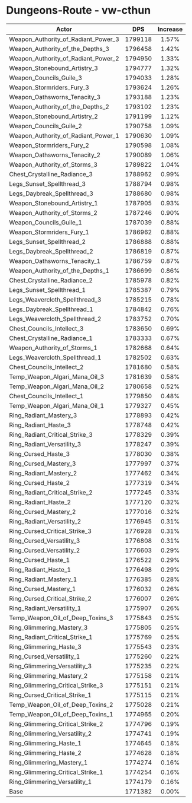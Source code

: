 # Dungeons-Route - vw-cthun
| Actor | DPS | Increase |
|---|:---:|:---:|
|Weapon_Authority_of_Radiant_Power_3|1799118|1.57%|
|Weapon_Authority_of_the_Depths_3|1796458|1.42%|
|Weapon_Authority_of_Radiant_Power_2|1794950|1.33%|
|Weapon_Stonebound_Artistry_3|1794777|1.32%|
|Weapon_Councils_Guile_3|1794033|1.28%|
|Weapon_Stormriders_Fury_3|1793624|1.26%|
|Weapon_Oathsworns_Tenacity_3|1793188|1.23%|
|Weapon_Authority_of_the_Depths_2|1793102|1.23%|
|Weapon_Stonebound_Artistry_2|1791199|1.12%|
|Weapon_Councils_Guile_2|1790758|1.09%|
|Weapon_Authority_of_Radiant_Power_1|1790630|1.09%|
|Weapon_Stormriders_Fury_2|1790598|1.08%|
|Weapon_Oathsworns_Tenacity_2|1790089|1.06%|
|Weapon_Authority_of_Storms_3|1789822|1.04%|
|Chest_Crystalline_Radiance_3|1788962|0.99%|
|Legs_Sunset_Spellthread_3|1788794|0.98%|
|Legs_Daybreak_Spellthread_3|1788680|0.98%|
|Weapon_Stonebound_Artistry_1|1787905|0.93%|
|Weapon_Authority_of_Storms_2|1787246|0.90%|
|Weapon_Councils_Guile_1|1787039|0.88%|
|Weapon_Stormriders_Fury_1|1786962|0.88%|
|Legs_Sunset_Spellthread_2|1786888|0.88%|
|Legs_Daybreak_Spellthread_2|1786819|0.87%|
|Weapon_Oathsworns_Tenacity_1|1786759|0.87%|
|Weapon_Authority_of_the_Depths_1|1786699|0.86%|
|Chest_Crystalline_Radiance_2|1785978|0.82%|
|Legs_Sunset_Spellthread_1|1785387|0.79%|
|Legs_Weavercloth_Spellthread_3|1785215|0.78%|
|Legs_Daybreak_Spellthread_1|1784842|0.76%|
|Legs_Weavercloth_Spellthread_2|1783752|0.70%|
|Chest_Councils_Intellect_3|1783650|0.69%|
|Chest_Crystalline_Radiance_1|1783333|0.67%|
|Weapon_Authority_of_Storms_1|1782668|0.64%|
|Legs_Weavercloth_Spellthread_1|1782502|0.63%|
|Chest_Councils_Intellect_2|1781680|0.58%|
|Temp_Weapon_Algari_Mana_Oil_3|1781639|0.58%|
|Temp_Weapon_Algari_Mana_Oil_2|1780658|0.52%|
|Chest_Councils_Intellect_1|1779850|0.48%|
|Temp_Weapon_Algari_Mana_Oil_1|1779327|0.45%|
|Ring_Radiant_Mastery_3|1778893|0.42%|
|Ring_Radiant_Haste_3|1778748|0.42%|
|Ring_Radiant_Critical_Strike_3|1778329|0.39%|
|Ring_Radiant_Versatility_3|1778247|0.39%|
|Ring_Cursed_Haste_3|1778030|0.38%|
|Ring_Cursed_Mastery_3|1777997|0.37%|
|Ring_Radiant_Mastery_2|1777462|0.34%|
|Ring_Cursed_Haste_2|1777319|0.34%|
|Ring_Radiant_Critical_Strike_2|1777245|0.33%|
|Ring_Radiant_Haste_2|1777120|0.32%|
|Ring_Cursed_Mastery_2|1777016|0.32%|
|Ring_Radiant_Versatility_2|1776945|0.31%|
|Ring_Cursed_Critical_Strike_3|1776928|0.31%|
|Ring_Cursed_Versatility_3|1776808|0.31%|
|Ring_Cursed_Versatility_2|1776603|0.29%|
|Ring_Cursed_Haste_1|1776522|0.29%|
|Ring_Radiant_Haste_1|1776498|0.29%|
|Ring_Radiant_Mastery_1|1776385|0.28%|
|Ring_Cursed_Mastery_1|1776032|0.26%|
|Ring_Cursed_Critical_Strike_2|1776007|0.26%|
|Ring_Radiant_Versatility_1|1775907|0.26%|
|Temp_Weapon_Oil_of_Deep_Toxins_3|1775843|0.25%|
|Ring_Glimmering_Mastery_3|1775805|0.25%|
|Ring_Radiant_Critical_Strike_1|1775769|0.25%|
|Ring_Glimmering_Haste_3|1775543|0.23%|
|Ring_Cursed_Versatility_1|1775260|0.22%|
|Ring_Glimmering_Versatility_3|1775235|0.22%|
|Ring_Glimmering_Mastery_2|1775158|0.21%|
|Ring_Glimmering_Critical_Strike_3|1775151|0.21%|
|Ring_Cursed_Critical_Strike_1|1775115|0.21%|
|Temp_Weapon_Oil_of_Deep_Toxins_2|1775028|0.21%|
|Temp_Weapon_Oil_of_Deep_Toxins_1|1774965|0.20%|
|Ring_Glimmering_Critical_Strike_2|1774796|0.19%|
|Ring_Glimmering_Versatility_2|1774741|0.19%|
|Ring_Glimmering_Haste_1|1774645|0.18%|
|Ring_Glimmering_Haste_2|1774628|0.18%|
|Ring_Glimmering_Mastery_1|1774274|0.16%|
|Ring_Glimmering_Critical_Strike_1|1774254|0.16%|
|Ring_Glimmering_Versatility_1|1774179|0.16%|
|Base|1771382|0.00%|

